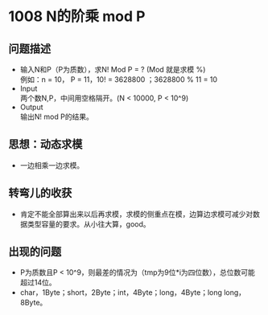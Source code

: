 # 1008  N的阶乘 mod P

## 问题描述
- 输入N和P（P为质数），求N! Mod P = ? (Mod 就是求模 %)</br>例如：n = 10， P = 11，10! = 3628800 ；3628800 % 11 = 10</br>
- Input</br>
两个数N,P，中间用空格隔开。(N < 10000, P < 10^9)</br>
- Output</br>
输出N! mod P的结果。</br>

## 思想：动态求模
- 一边相乘一边求模。

## 转弯儿的收获

- 肯定不能全部算出来以后再求模，求模的侧重点在模，边算边求模可减少对数据类型容量的要求。从小往大算，good。

## 出现的问题

- P为质数且P < 10^9，则最差的情况为（tmp为9位*i为四位数），总位数可能超过14位。
- char，1Byte；short，2Byte；int，4Byte；long，4Byte；long long，8Byte。